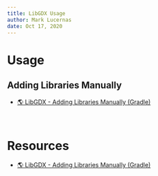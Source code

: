 ```yaml
---
title: LibGDX Usage
author: Mark Lucernas
date: Oct 17, 2020
---
```



# Usage

## Adding Libraries Manually

- [🌎 LibGDX - Adding Libraries Manually (Gradle)](https://www.youtube.com/watch?v=3qKb11EYlU4)


<br>

# Resources

- [🌎 LibGDX - Adding Libraries Manually (Gradle)](https://www.youtube.com/watch?v=3qKb11EYlU4)

